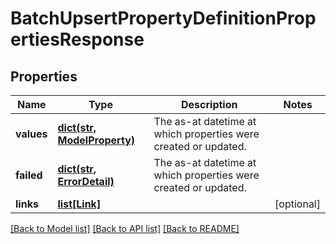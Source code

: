 # BatchUpsertPropertyDefinitionPropertiesResponse


## Properties
Name | Type | Description | Notes
------------ | ------------- | ------------- | -------------
**values** | [**dict(str, ModelProperty)**](ModelProperty.md) | The as-at datetime at which properties were created or updated. | 
**failed** | [**dict(str, ErrorDetail)**](ErrorDetail.md) | The as-at datetime at which properties were created or updated. | 
**links** | [**list[Link]**](Link.md) |  | [optional] 

[[Back to Model list]](../README.md#documentation-for-models) [[Back to API list]](../README.md#documentation-for-api-endpoints) [[Back to README]](../README.md)


